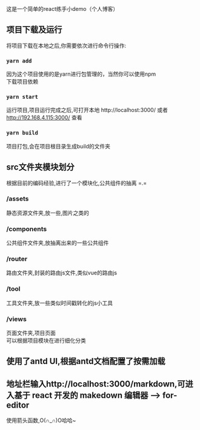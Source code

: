 这是一个简单的react练手小demo（个人博客）

## 项目下载及运行

将项目下载在本地之后,你需要依次进行命令行操作:

### `yarn add`

因为这个项目使用的是yarn进行包管理的，当然你可以使用npm<br>
下载项目依赖

### `yarn start`

运行项目,项目运行完成之后,可打开本地 http://localhost:3000/ 或者 http://192.168.4.115:3000/ 查看

### `yarn build`

项目打包,会在项目根目录生成build的文件夹<br>

## src文件夹模块划分

根据目前的编码经验,进行了一个模块化,公共组件的抽离 =.=

### /assets

静态资源文件夹,放一些,图片之类的

### /components

公共组件文件夹,放抽离出来的一些公共组件

### /router

路由文件夹,封装的路由js文件,类似vue的路由js

### /tool

工具文件夹,放一些类似时间戳转化的js小工具

### /views

页面文件夹,项目页面<br>
可以根据项目模块在进行细化分类

## 使用了antd UI,根据antd文档配置了按需加载

## 地址栏输入http://localhost:3000/markdown,可进入基于 react 开发的 makedown 编辑器 --> for-editor

使用箭头函数,O(∩_∩)O哈哈~